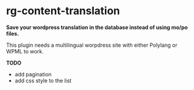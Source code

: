 # rg-content-translation

**Save your wordpress translation in the database instead of using mo/po files.**

This plugin needs a multilingual worpdress site with either Polylang or WPML to work.


**TODO**

- add pagination
- add css style to the list